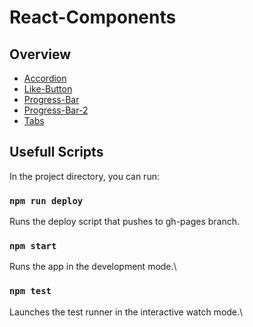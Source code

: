 # React-Components

## Overview

- [Accordion](https://ruanha-react-components.netlify.app//accordion)
- [Like-Button](https://ruanha-react-components.netlify.app//like-button)
- [Progress-Bar](https://ruanha-react-components.netlify.app//progress-bar)
- [Progress-Bar-2](https://ruanha-react-components.netlify.app//progress-bar-ii)
- [Tabs](https://ruanha-react-components.netlify.app//tabs)

## Usefull Scripts

In the project directory, you can run:

### `npm run deploy`

Runs the deploy script that pushes to gh-pages branch.

### `npm start`

Runs the app in the development mode.\

### `npm test`

Launches the test runner in the interactive watch mode.\
